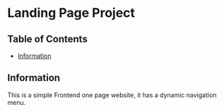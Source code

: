 # Landing Page Project

## Table of Contents

* [Information](#information)

## Information

This is a simple Frontend one page website, it has a dynamic navigation menu.




